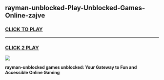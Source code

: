 
## rayman-unblocked-Play-Unblocked-Games-Online-zajve
<h3>
<a href="https://premium76.site?title=rayman-unblocked&ref=25A">CLICK TO PLAY</a></h3>
<hr>

<h3>
<a href="https://premium76.site?title=rayman-unblocked&ref=25A">CLICK 2 PLAY</a>
  
</h3>

<a href="https://premium76.site?title=rayman-unblocked&ref=25A"><img src="https://clearcache.store/games.png"></a>


**rayman-unblocked games unblocked: Your Gateway to Fun and Accessible Online Gaming**
